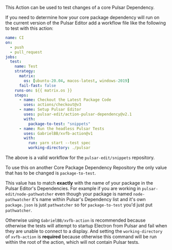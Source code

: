 This Action can be used to test changes of a core Pulsar Dependency.

If you need to determine how your core package dependency will run on the current version of the Pulsar Editor add a workflow file like the following to test with this action:

```yaml
name: CI
on:
  - push
  - pull_request
jobs:
  test:
    name: Test
    strategy:
      matrix:
        os: [ubuntu-20.04, macos-latest, windows-2019]
      fail-fast: false
    runs-on: ${{ matrix.os }}
    steps:
      - name: Checkout the Latest Package Code
        uses: actions/checkout@v3
      - name: Setup Pulsar Editor
        uses: pulsar-edit/action-pulsar-dependency@v2.1
        with:
          package-to-test: "snippets"
      - name: Run the headless Pulsar Tests
        uses: GabrielBB/xvfb-action@v1
        with:
          run: yarn start --test spec
          working-directory: ./pulsar

```

The above is a valid workflow for the `pulsar-edit/snippets` repository.

To use this on another Core Package Dependency Repository the only value that has to be changed is `package-to-test`.

This value has to match **exactly** with the name of your package in the Pulsar Editor's Dependencies.
For example if you are working in `pulsar-edit/node-pathwatcher` even though your package is named `node-pathwatcher` it's name within Pulsar's Dependency list and it's own `package.json` is just `pathwatcher` so for `package-to-test` you'd just put `pathwatcher`.

Otherwise using `GabrielBB/xvfb-action` is recommended because otherwise the tests will attempt to startup Electron from Pulsar and fail when they are unable to connect to a display. And setting the `working-directory` of `xvfb-action` is **required** because otherwise this command will be run within the root of the action, which will not contain Pulsar tests.
